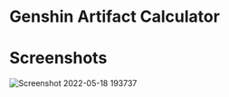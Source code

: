 # Genshin Artifact Calculator

# Screenshots
![Screenshot 2022-05-18 193737](https://user-images.githubusercontent.com/46989920/169040343-fb01c963-cbd7-42a0-aa65-eb96425fb36b.png)
